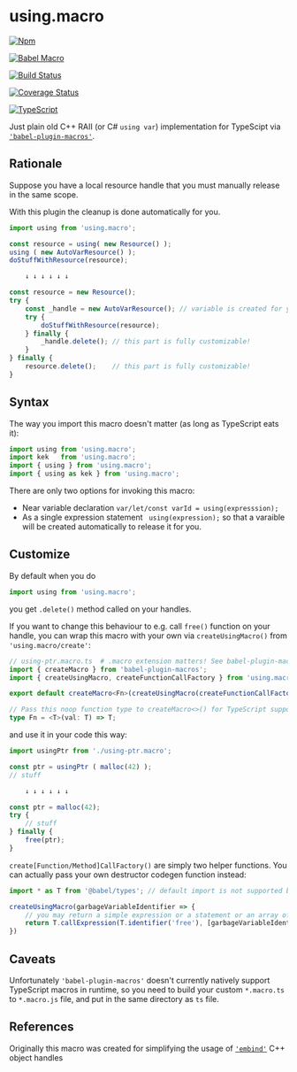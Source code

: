 # using.macro

[![Npm](https://img.shields.io/npm/v/using.macro?label=npm%20package&logo=logos&style=for-the-badge)](https://www.npmjs.com/package/using.macro)

[![Babel Macro](https://img.shields.io/badge/babel--macro-%F0%9F%8E%A3-f5da55.svg?style=flat-square)](https://github.com/kentcdodds/babel-plugin-macros)


[![Build Status](https://travis-ci.com/Veetaha/using.macro.svg?branch=master)](https://travis-ci.com/Veetaha/using.macro)


[![Coverage Status](https://coveralls.io/repos/github/Veetaha/using.macro/badge.svg?branch=master)](https://coveralls.io/github/Veetaha/using.macro?branch=master)


[![TypeScript](https://img.shields.io/badge/%3C%2F%3E-TypeScript-%230074c1.svg)](https://www.typescriptlang.org/)

Just plain old C++ RAII (or C# `using var`) implementation for TypeScipt via [`'babel-plugin-macros'`](https://github.com/kentcdodds/babel-plugin-macros).

## Rationale

Suppose you have a local resource handle that you must manually release in the same
scope.

With this plugin the cleanup is done automatically for you.
```ts
import using from 'using.macro';

const resource = using( new Resource() );
using ( new AutoVarResource() );
doStuffWithResource(resource);

    ↓ ↓ ↓ ↓ ↓ ↓

const resource = new Resource();
try {
    const _handle = new AutoVarResource(); // variable is created for you
    try {
        doStuffWithResource(resource);
    } finally {
        _handle.delete(); // this part is fully customizable!
    }
} finally {
    resource.delete();    // this part is fully customizable!
}
```
## Syntax

The way you import this macro doesn't matter (as long as TypeScript eats it):
```ts
import using from 'using.macro';
import kek   from 'using.macro';
import { using } from 'using.macro';
import { using as kek } from 'using.macro';
```

There are only two options for invoking this macro:

* Near variable declaration `var/let/const varId = using(expresssion);`
* As a single expression statement ` using(expression);` so that a varaible will be created automatically to release it for you.


## Customize

By default when you do 
```ts
import using from 'using.macro';
```
you get `.delete()` method called on your handles.

If you want to change this behaviour to e.g. call `free()` function on your handle, 
you can wrap this macro with your own via `createUsingMacro()` from `'using.macro/create'`:
```ts
// using-ptr.macro.ts  # .macro extension matters! See babel-plugin-macros docs
import { createMacro } from 'babel-plugin-macros';
import { createUsingMacro, createFunctionCallFactory } from 'using.macro/create';

export default createMacro<Fn>(createUsingMacro(createFunctionCallFactory('free')));

// Pass this noop function type to createMacro<>() for TypeScript support.
type Fn = <T>(val: T) => T;
```
and use it in your code this way:
```ts
import usingPtr from './using-ptr.macro';

const ptr = usingPtr ( malloc(42) );
// stuff

    ↓ ↓ ↓ ↓ ↓ ↓

const ptr = malloc(42);
try {
    // stuff
} finally {
    free(ptr);
}
```

`create[Function/Method]CallFactory()` are simply two helper
functions. You can actually pass your own destructor codegen function instead:
```ts
import * as T from '@babel/types'; // default import is not supported by babel!

createUsingMacro(garbageVariableIdentifier => {
    // you may return a simple expression or a statement or an array of statements here
    return T.callExpression(T.identifier('free'), [garbageVariableIdentifier.node]);
})
```

## Caveats

Unfortunately `'babel-plugin-macros'` doesn't currently natively support TypeScript macros
in runtime, so you need to build your custom `*.macro.ts` to `*.macro.js` file,
and put in the same directory as `ts` file.

## References
Originally this macro was created for simplifying the usage of
[`'embind'`](https://emscripten.org/docs/porting/connecting_cpp_and_javascript/embind.html) C++ object
handles
